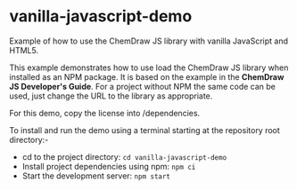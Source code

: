 # vanilla-javascript-demo
Example of how to use the ChemDraw JS library with vanilla JavaScript and HTML5.

This example demonstrates how to use load the ChemDraw JS library when installed as an NPM package. It is based on the example in the __ChemDraw JS Developer's Guide__. For a project without NPM the same code can be used, just change the URL to the library as appropriate.

For this demo, copy the license into /dependencies.

To install and run the demo using a terminal starting at the repository root directory:-
- cd to the project directory: `cd vanilla-javascript-demo`
- Install project dependencies using npm: `npm ci`
- Start the development server: `npm start`
